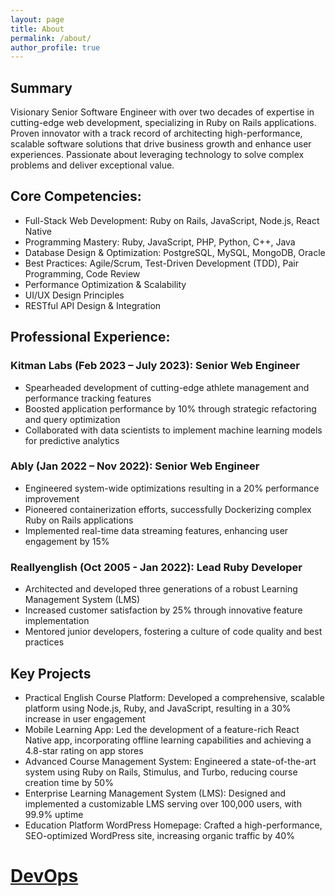 ```yaml
---
layout: page
title: About
permalink: /about/
author_profile: true
---
```


## Summary
Visionary Senior Software Engineer with over two decades of expertise in cutting-edge web development, specializing in Ruby on Rails applications. Proven innovator with a track record of architecting high-performance, scalable software solutions that drive business growth and enhance user experiences. Passionate about leveraging technology to solve complex problems and deliver exceptional value.

## Core Competencies:
  - Full-Stack Web Development: Ruby on Rails, JavaScript, Node.js, React Native
  - Programming Mastery: Ruby, JavaScript, PHP, Python, C++, Java
  - Database Design & Optimization: PostgreSQL, MySQL, MongoDB, Oracle
  - Best Practices: Agile/Scrum, Test-Driven Development (TDD), Pair Programming, Code Review
  - Performance Optimization & Scalability
  - UI/UX Design Principles
  - RESTful API Design & Integration

## Professional Experience:
### Kitman Labs (Feb 2023 – July 2023): Senior Web Engineer
  - Spearheaded development of cutting-edge athlete management and performance tracking features
  - Boosted application performance by 10% through strategic refactoring and query optimization
  - Collaborated with data scientists to implement machine learning models for predictive analytics

### Ably (Jan 2022 – Nov 2022): Senior Web Engineer
  - Engineered system-wide optimizations resulting in a 20% performance improvement
  - Pioneered containerization efforts, successfully Dockerizing complex Ruby on Rails applications
  - Implemented real-time data streaming features, enhancing user engagement by 15%

### Reallyenglish (Oct 2005 - Jan 2022): Lead Ruby Developer
  - Architected and developed three generations of a robust Learning Management System (LMS)
  - Increased customer satisfaction by 25% through innovative feature implementation
  - Mentored junior developers, fostering a culture of code quality and best practices

## Key Projects
  - Practical English Course Platform: Developed a comprehensive, scalable platform using Node.js, Ruby, and JavaScript, resulting in a 30% increase in user engagement
  - Mobile Learning App: Led the development of a feature-rich React Native app, incorporating offline learning capabilities and achieving a 4.8-star rating on app stores
  - Advanced Course Management System: Engineered a state-of-the-art system using Ruby on Rails, Stimulus, and Turbo, reducing course creation time by 50%
  - Enterprise Learning Management System (LMS): Designed and implemented a customizable LMS serving over 100,000 users, with 99.9% uptime
  - Education Platform WordPress Homepage: Crafted a high-performance, SEO-optimized WordPress site, increasing organic traffic by 40%
# [DevOps](/about2/)
